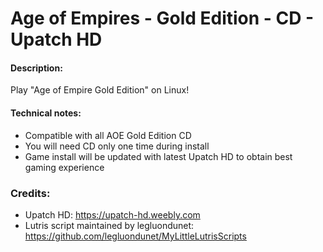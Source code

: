 # Age of Empires - Gold Edition - CD - Upatch HD
#### Description:
Play "Age of Empire Gold Edition" on Linux!
#### Technical notes:
- Compatible with all AOE Gold Edition CD
- You will need CD only one time during install
- Game install will be updated with latest Upatch HD to obtain best gaming experience
### Credits:
- Upatch HD: https://upatch-hd.weebly.com
- Lutris script maintained by legluondunet: https://github.com/legluondunet/MyLittleLutrisScripts
